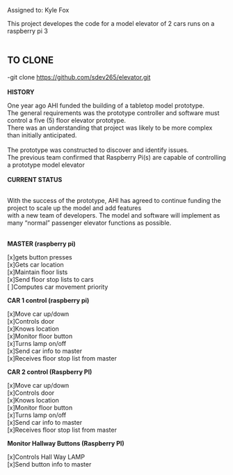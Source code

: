 Assigned to: Kyle Fox
<p>This project developes the code for a model elevator of 2 cars runs on a raspberry pi 3 <br>
<br>
<h2>TO CLONE</h2>

-git clone https://github.com/sdev265/elevator.git<br>
<br>
**HISTORY** <br>

One year ago AHI funded the building of a tabletop model prototype. <br>
The general requirements was the prototype controller and software must control a five (5) floor elevator prototype. <br>
There was an understanding that project was likely to be more complex than initially anticipated.<br>
<br>
The prototype was constructed to discover and identify issues. <br>
The previous team confirmed that Raspberry Pi(s) are capable of controlling a prototype model elevator<br>
<br>
**CURRENT STATUS** <br>

<br>
With the success of the prototype, AHI has agreed to continue funding the project to scale up the model and add features<br> 
with a new team of developers. The model and software will implement as many “normal” passenger elevator functions as possible. <br>
<br>
</p>



**MASTER (raspberry pi)**<br>

<p>
[x]gets button presses<br>
[x]Gets car location<br>
[x]Maintain floor lists<br>
[x]Send floor stop lists to cars<br>
[ ]Computes car movement priority <br>
</p>


**CAR 1 control (raspberry pi)**
<p>
[x]Move car up/down<br>
[x]Controls door<br>
[x]Knows location<br>
[x]Monitor floor button<br>
[x]Turns lamp on/off<br>
[x]Send car info to master<br>
[x]Receives floor stop list from master<br>
</p>

**CAR 2 control (Raspberry PI)**
<p>
[x]Move car up/down<br>
[x]Controls door<br>
[x]Knows location<br>
[x]Monitor floor button<br>
[x]Turns lamp on/off<br>
[x]Send car info to master<br>
[x]Receives floor stop list from master<br>
</p>

**Monitor Hallway Buttons (Raspberry PI)**
<p>
[x]Controls Hall Way LAMP<br>
[x]Send button info to master<br>
</p>
